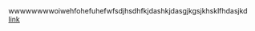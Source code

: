 <!DOCTYPE html>
<html>
<head>
	<title>hahaha</title>
</head>
<body>
wwwwwwwwoiwehfohefuhefwfsdjhsdhfkjdashkjdasgjkgsjkhsklfhdasjkd
<div><a href="index.html">link</div>
</body>
</html>
